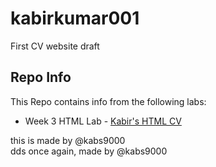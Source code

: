 # kabirkumar001
First CV website draft

<h2> Repo Info</h2>

This Repo contains info from the following labs:

* Week 3 HTML Lab - <a href="folder1/index.html">Kabir's HTML CV</a>


this is made by @kabs9000
<br>
dds
once again, made by @kabs9000
